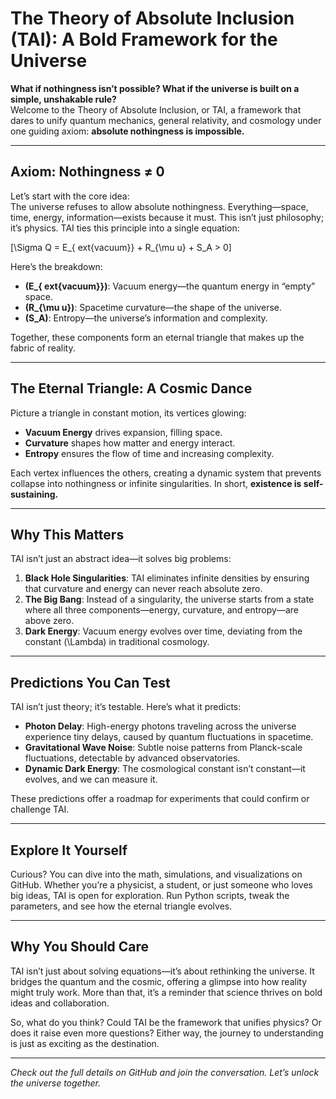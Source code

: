 
# The Theory of Absolute Inclusion (TAI): A Bold Framework for the Universe

**What if nothingness isn’t possible? What if the universe is built on a simple, unshakable rule?**  
Welcome to the Theory of Absolute Inclusion, or TAI, a framework that dares to unify quantum mechanics, general relativity, and cosmology under one guiding axiom: **absolute nothingness is impossible.**

---

## Axiom: Nothingness ≠ 0

Let’s start with the core idea:  
The universe refuses to allow absolute nothingness. Everything—space, time, energy, information—exists because it must. This isn’t just philosophy; it’s physics. TAI ties this principle into a single equation:

\[\Sigma Q = E_{	ext{vacuum}} + R_{\mu
u} + S_A > 0\]

Here’s the breakdown:  
- **\(E_{	ext{vacuum}}\)**: Vacuum energy—the quantum energy in “empty” space.  
- **\(R_{\mu
u}\)**: Spacetime curvature—the shape of the universe.  
- **\(S_A\)**: Entropy—the universe’s information and complexity.  

Together, these components form an eternal triangle that makes up the fabric of reality.

---

## The Eternal Triangle: A Cosmic Dance

Picture a triangle in constant motion, its vertices glowing:  
- **Vacuum Energy** drives expansion, filling space.  
- **Curvature** shapes how matter and energy interact.  
- **Entropy** ensures the flow of time and increasing complexity.

Each vertex influences the others, creating a dynamic system that prevents collapse into nothingness or infinite singularities. In short, **existence is self-sustaining.**

---

## Why This Matters

TAI isn’t just an abstract idea—it solves big problems:  
1. **Black Hole Singularities**: TAI eliminates infinite densities by ensuring that curvature and energy can never reach absolute zero.  
2. **The Big Bang**: Instead of a singularity, the universe starts from a state where all three components—energy, curvature, and entropy—are above zero.  
3. **Dark Energy**: Vacuum energy evolves over time, deviating from the constant \(\Lambda\) in traditional cosmology.

---

## Predictions You Can Test

TAI isn’t just theory; it’s testable. Here’s what it predicts:  
- **Photon Delay**: High-energy photons traveling across the universe experience tiny delays, caused by quantum fluctuations in spacetime.  
- **Gravitational Wave Noise**: Subtle noise patterns from Planck-scale fluctuations, detectable by advanced observatories.  
- **Dynamic Dark Energy**: The cosmological constant isn’t constant—it evolves, and we can measure it.

These predictions offer a roadmap for experiments that could confirm or challenge TAI.

---

## Explore It Yourself

Curious? You can dive into the math, simulations, and visualizations on GitHub. Whether you’re a physicist, a student, or just someone who loves big ideas, TAI is open for exploration. Run Python scripts, tweak the parameters, and see how the eternal triangle evolves.

---

## Why You Should Care

TAI isn’t just about solving equations—it’s about rethinking the universe. It bridges the quantum and the cosmic, offering a glimpse into how reality might truly work. More than that, it’s a reminder that science thrives on bold ideas and collaboration.

So, what do you think? Could TAI be the framework that unifies physics? Or does it raise even more questions? Either way, the journey to understanding is just as exciting as the destination.

---

*Check out the full details on GitHub and join the conversation. Let’s unlock the universe together.*
